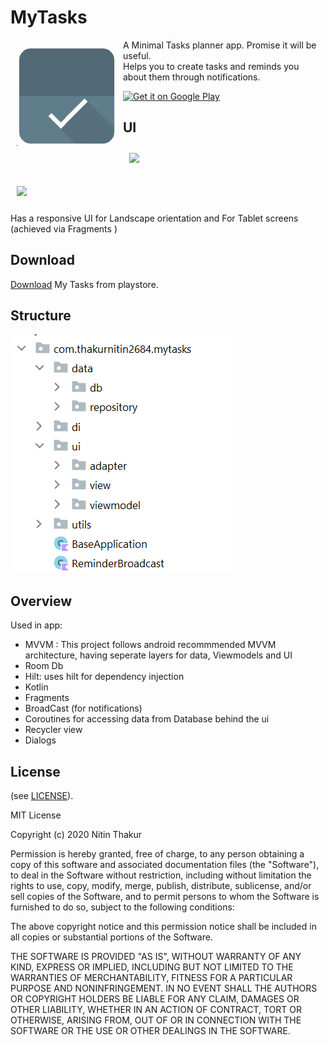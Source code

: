 # MyTasks
<img src="/ss/icon.png" align="left"
width="160" hspace="10" vspace="10">

A Minimal Tasks planner app. Promise it will be useful.<br> 
Helps you to create tasks and reminds you <br>
about them through notifications.

<p align="left">
<a href="https://play.google.com/store/apps/details?id=com.thakurnitin2684.mytasks">
    <img alt="Get it on Google Play"
        height="80"
        src="https://play.google.com/intl/en_us/badges/images/generic/en_badge_web_generic.png" />
</a>  
</p>

## UI

<img src="/ss/gif1.gif" 
width="200" hspace="10" vspace="10">

<img src="/ss/gif2.gif"  
width="500" hspace="10" vspace="10">

Has a responsive UI for Landscape orientation and For Tablet screens (achieved via Fragments )

## Download

[Download](https://play.google.com/store/apps/details?id=com.thakurnitin2684.mytasks) My Tasks from playstore.

## Structure

<img src="/ss/structure_mt.PNG" >

## Overview
  Used in app:
  - MVVM : This project follows android recommmended MVVM architecture, having seperate layers for data, Viewmodels and UI
  - Room Db
  - Hilt: uses hilt for dependency injection
  - Kotlin
  - Fragments 
  - BroadCast (for notifications)
  - Coroutines for accessing data from Database behind the ui
  - Recycler view
  - Dialogs

## License

(see [LICENSE](LICENSE)).

MIT License

Copyright (c) 2020 Nitin Thakur

Permission is hereby granted, free of charge, to any person obtaining a copy
of this software and associated documentation files (the "Software"), to deal
in the Software without restriction, including without limitation the rights
to use, copy, modify, merge, publish, distribute, sublicense, and/or sell
copies of the Software, and to permit persons to whom the Software is
furnished to do so, subject to the following conditions:

The above copyright notice and this permission notice shall be included in all
copies or substantial portions of the Software.

THE SOFTWARE IS PROVIDED "AS IS", WITHOUT WARRANTY OF ANY KIND, EXPRESS OR
IMPLIED, INCLUDING BUT NOT LIMITED TO THE WARRANTIES OF MERCHANTABILITY,
FITNESS FOR A PARTICULAR PURPOSE AND NONINFRINGEMENT. IN NO EVENT SHALL THE
AUTHORS OR COPYRIGHT HOLDERS BE LIABLE FOR ANY CLAIM, DAMAGES OR OTHER
LIABILITY, WHETHER IN AN ACTION OF CONTRACT, TORT OR OTHERWISE, ARISING FROM,
OUT OF OR IN CONNECTION WITH THE SOFTWARE OR THE USE OR OTHER DEALINGS IN THE
SOFTWARE.

